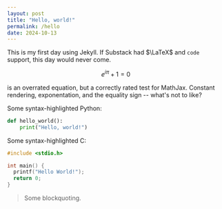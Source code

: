 ```yaml
---
layout: post
title: "Hello, world!"
permalink: /hello
date: 2024-10-13
---
```


This is my first day using Jekyll. If Substack had $\LaTeX$ and `code` support, this day would never come.

$$e^{i \pi} + 1 = 0$$

is an overrated equation, but a correctly rated test for MathJax. Constant rendering, exponentation, and the equality sign -- what's not to like?

Some syntax-highlighted Python:

```python
def hello_world():
    print("Hello, world!")
```

Some syntax-highlighted C:

```c
#include <stdio.h>

int main() {
  printf("Hello World!");
  return 0;
}
```

> Some blockquoting.